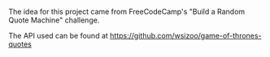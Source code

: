 The idea for this project came from FreeCodeCamp's "Build a Random Quote Machine" challenge.

The API used can be found at https://github.com/wsizoo/game-of-thrones-quotes 


